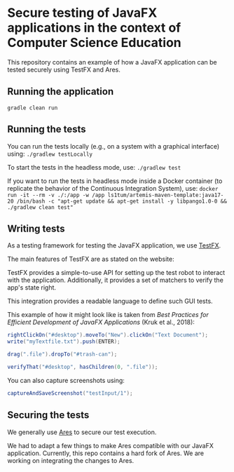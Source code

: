 # Secure testing of JavaFX applications in the context of Computer Science Education

This repository contains an example of how a JavaFX application can be tested securely using TestFX and Ares.

## Running the application

```
gradle clean run
```

## Running the tests

You can run the tests locally (e.g., on a system with a graphical interface) using: `./gradlew testLocally`

To start the tests in the headless mode, use: `./gradlew test`

If you want to run the tests in headless mode inside a Docker container (to replicate the behavior of the Continuous Integration System), use: `docker run -it --rm -v ./:/app -w /app ls1tum/artemis-maven-template:java17-20 /bin/bash -c "apt-get update && apt-get install -y libpango1.0-0 && ./gradlew clean test"`

## Writing tests

As a testing framework for testing the JavaFX application, we use [TestFX](https://github.com/TestFX/TestFX).

The main features of TestFX are as stated on the website:

TestFX provides a simple-to-use API for setting up the test robot to interact with the application.
Additionally, it provides a set of matchers to verify the app's state right.

This integration provides a readable language to define such GUI tests.

This example of how it might look like is taken from _Best Practices for Efficient Development of JavaFX Applications_ (Kruk et al., 2018):

```java
rightClickOn("#desktop").moveTo("New").clickOn("Text Document");
write("myTextfile.txt").push(ENTER);

drag(".file").dropTo("#trash-can");

verifyThat("#desktop", hasChildren(0, ".file"));
```

You can also capture screenshots using:
```java
captureAndSaveScreenshot("testInput/1");
```

## Securing the tests

We generally use [Ares](https://github.com/ls1intum/Ares) to secure our test execution.

We had to adapt a few things to make Ares compatible with our JavaFX application.
Currently, this repo contains a hard fork of Ares.
We are working on integrating the changes to Ares.
